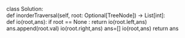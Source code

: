class Solution:      
    def inorderTraversal(self, root: Optional[TreeNode]) -> List[int]:  
        def io(root,ans):
             if root == None :
                return
             io(root.left,ans)
             ans.append(root.val)
             io(root.right,ans) 
        ans=[]
        io(root,ans)
        return ans   
  
